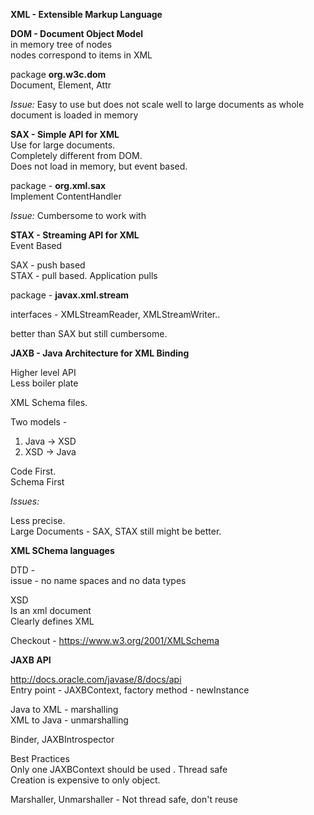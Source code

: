 **XML - Extensible Markup Language**  



**DOM - Document Object Model**  
in memory tree of nodes  
    nodes correspond to items in XML
    
package **org.w3c.dom**  
    Document, Element, Attr
    
_Issue:_ Easy to use but does not scale well to large documents as whole document is loaded in memory

**SAX - Simple API for XML**  
Use for large documents.  
Completely different from DOM.  
Does not load in memory, but event based.

package - **org.xml.sax**  
Implement ContentHandler  

_Issue:_ Cumbersome to work with

**STAX - Streaming API for XML**  
Event Based 

SAX - push based  
STAX - pull based. Application pulls  

package - **javax.xml.stream**  

interfaces - XMLStreamReader, XMLStreamWriter..

better than SAX but still cumbersome.

**JAXB - Java Architecture for XML Binding**  

Higher level API  
Less boiler plate  

XML Schema files.

Two models - 
1. Java -> XSD
2. XSD -> Java  

Code First.  
Schema First  

_Issues:_  

Less precise.   
Large Documents - SAX, STAX still might be better.

  
**XML SChema languages**  

DTD -  
issue - no name spaces and no data types

XSD  
Is an xml document  
Clearly defines XML  

Checkout - https://www.w3.org/2001/XMLSchema  

**JAXB API**

http://docs.oracle.com/javase/8/docs/api  
Entry point - JAXBContext, factory method - newInstance  
  

Java to XML - marshalling  
XML to Java - unmarshalling  

Binder, JAXBIntrospector

Best Practices  
Only one JAXBContext should be used . Thread safe  
Creation is expensive to only object.  

Marshaller, Unmarshaller - Not thread safe, don't reuse  
  